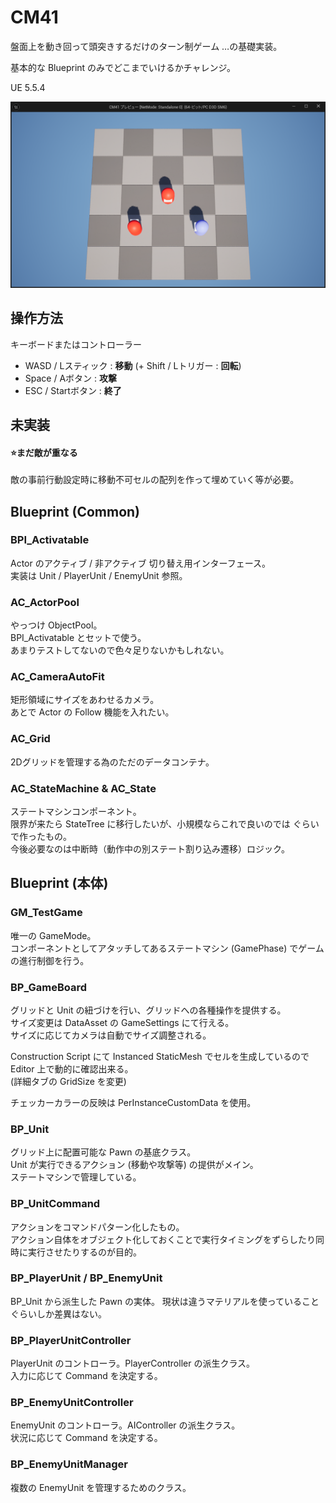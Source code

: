 # CM41

盤面上を動き回って頭突きするだけのターン制ゲーム …の基礎実装。

基本的な Blueprint のみでどこまでいけるかチャレンジ。

UE 5.5.4

![](doc/images/image01.png)

## 操作方法

キーボードまたはコントローラー

- WASD / Lスティック : **移動** (+ Shift / Lトリガー : **回転**)
- Space / Aボタン : **攻撃**
- ESC / Startボタン : **終了**

## 未実装

#### ⭐️まだ敵が重なる

敵の事前行動設定時に移動不可セルの配列を作って埋めていく等が必要。

## Blueprint (Common)

### BPI_Activatable

Actor のアクティブ / 非アクティブ 切り替え用インターフェース。  
実装は Unit / PlayerUnit / EnemyUnit 参照。

### AC_ActorPool

やっつけ ObjectPool。  
BPI_Activatable とセットで使う。  
あまりテストしてないので色々足りないかもしれない。

### AC_CameraAutoFit

矩形領域にサイズをあわせるカメラ。  
あとで Actor の Follow 機能を入れたい。

### AC_Grid

2Dグリッドを管理する為のただのデータコンテナ。

### AC_StateMachine & AC_State

ステートマシンコンポーネント。  
限界が来たら StateTree に移行したいが、小規模ならこれで良いのでは ぐらいで作ったもの。  
今後必要なのは中断時（動作中の別ステート割り込み遷移）ロジック。

## Blueprint (本体)

### GM_TestGame

唯一の GameMode。  
コンポーネントとしてアタッチしてあるステートマシン (GamePhase) でゲームの進行制御を行う。

### BP_GameBoard

グリッドと Unit の紐づけを行い、グリッドへの各種操作を提供する。  
サイズ変更は DataAsset の GameSettings にて行える。  
サイズに応じてカメラは自動でサイズ調整される。

Construction Script にて Instanced StaticMesh でセルを生成しているので Editor 上で動的に確認出来る。  
(詳細タブの GridSize を変更)  

チェッカーカラーの反映は PerInstanceCustomData を使用。

### BP_Unit

グリッド上に配置可能な Pawn の基底クラス。  
Unit が実行できるアクション (移動や攻撃等) の提供がメイン。  
ステートマシンで管理している。  

### BP_UnitCommand

アクションをコマンドパターン化したもの。  
アクション自体をオブジェクト化しておくことで実行タイミングをずらしたり同時に実行させたりするのが目的。

### BP_PlayerUnit / BP_EnemyUnit

BP_Unit から派生した Pawn の実体。
現状は違うマテリアルを使っていることぐらいしか差異はない。

### BP_PlayerUnitController

PlayerUnit のコントローラ。PlayerController の派生クラス。  
入力に応じて Command を決定する。

### BP_EnemyUnitController

EnemyUnit のコントローラ。AIController の派生クラス。  
状況に応じて Command を決定する。

### BP_EnemyUnitManager

複数の EnemyUnit を管理するためのクラス。


